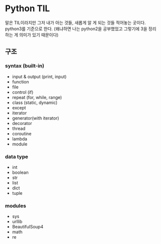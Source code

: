 # Python TIL
말은 TIL이라지만 그저 내가 아는 것들, 새롭게 알 게 되는 것들 적어놓는 곳이다.
python3를 기준으로 한다. (왜냐하면 나는 python2을 공부했었고 그렇기에 3을 정리하는 게 의미가 있기 때문이다)

## 구조
### syntax (built-in)
- input & output (print, input)
- function
- file
- control (if)
- repeat (for, while, range)
- class (static, dynamic)
- except
- iterator
- generator(with iterator)
- decorator
- thread
- coroutine
- lambda
- module

### data type
- int
- boolean
- str
- list
- dict
- tuple

### modules
- sys
- urllib
- BeautifulSoup4
- math
- re